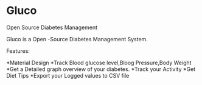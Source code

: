 # Gluco
Open Source Diabetes Management

Gluco is a Open -Source Diabetes Management System.

Features:

*Material Design
*Track Blood glucose level,Bloog Pressure,Body Weight
*Get a Detailed graph overview of your diabetes.
*Track your Activity
*Get Diet Tips
*Export your Logged values to CSV file
